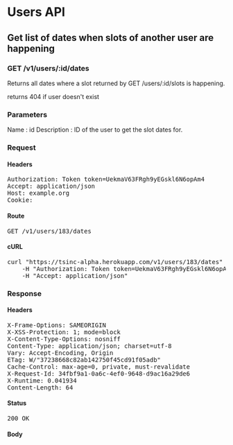 # Users API

## Get list of dates when slots of another user are happening

### GET /v1/users/:id/dates

Returns all dates where a slot returned by GET /users/:id/slots is happening.

returns 404 if user doesn&#39;t exist

### Parameters

Name : id
Description : ID of the user to get the slot dates for.

### Request

#### Headers

<pre>Authorization: Token token=UekmaV63FRgh9yEGskl6N6opAm4
Accept: application/json
Host: example.org
Cookie: </pre>

#### Route

<pre>GET /v1/users/183/dates</pre>

#### cURL

<pre class="request">curl &quot;https://tsinc-alpha.herokuapp.com/v1/users/183/dates&quot; -X GET \
	-H &quot;Authorization: Token token=UekmaV63FRgh9yEGskl6N6opAm4&quot; \
	-H &quot;Accept: application/json&quot;</pre>

### Response

#### Headers

<pre>X-Frame-Options: SAMEORIGIN
X-XSS-Protection: 1; mode=block
X-Content-Type-Options: nosniff
Content-Type: application/json; charset=utf-8
Vary: Accept-Encoding, Origin
ETag: W/&quot;37238668c82ab142750f45cd91f05adb&quot;
Cache-Control: max-age=0, private, must-revalidate
X-Request-Id: 34fbf9a1-0a6c-4ef0-9648-d9ac16a29de6
X-Runtime: 0.041934
Content-Length: 64</pre>

#### Status

<pre>200 OK</pre>

#### Body

```javascript

```
